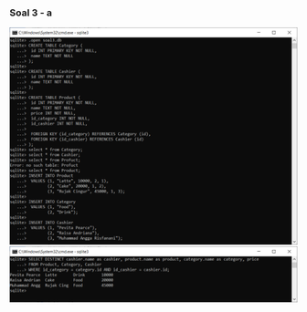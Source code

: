 ### Soal 3 - a
![Reload halaman atau ganti browser jika gambar tidak ditampilkan!](img/Soal3_a_1.PNG)
![Reload halaman atau ganti browser jika gambar tidak ditampilkan!](img/Soal3_a_2.PNG)